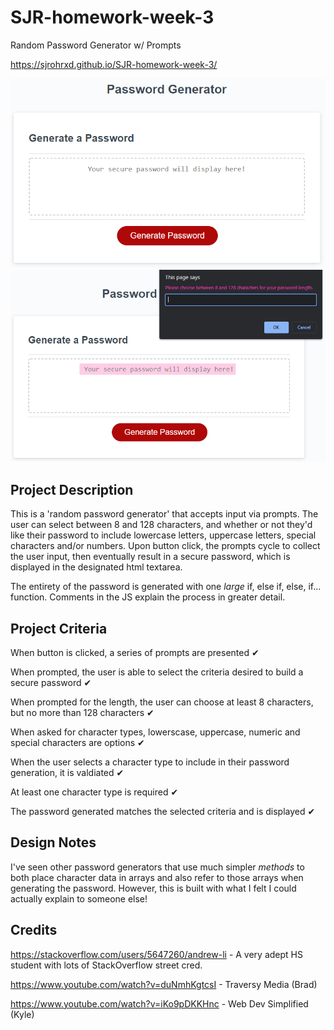 # SJR-homework-week-3

Random Password Generator w/ Prompts

https://sjrohrxd.github.io/SJR-homework-week-3/

![alt text](https://github.com/SJROHRXD/SJR-homework-week-3/blob/main/pwgenimages/1pwgen.png?raw=true)
![alt text](https://github.com/SJROHRXD/SJR-homework-week-3/blob/main/pwgenimages/2pwgen.png?raw=true)


## Project Description

This is a 'random password generator' that accepts input via prompts. The user can select between 8 and 128 characters, and whether or not they'd like their password to include lowercase letters, uppercase letters, special characters and/or numbers. Upon button click, the prompts cycle to collect the user input, then eventually result in a secure password, which is displayed in the designated html textarea.

The entirety of the password is generated with one *large* if, else if, else, if... function. Comments in the JS explain the process in greater detail.

## Project Criteria

When button is clicked, a series of prompts are presented ✔

When prompted, the user is able to select the criteria desired to build a secure password ✔

When prompted for the length, the user can choose at least 8 characters, but no more than 128 characters ✔

When asked for character types, lowerscase, uppercase, numeric and special characters are options ✔

When the user selects a character type to include in their password generation, it is valdiated ✔

At least one character type is required ✔

The password generated matches the selected criteria and is displayed ✔

## Design Notes

I've seen other password generators that use much simpler *methods* to both place character data in arrays and also refer to those arrays when generating the password. However, this is built with what I felt I could actually explain to someone else!


## Credits
https://stackoverflow.com/users/5647260/andrew-li - A very adept HS student with lots of StackOverflow street cred.

https://www.youtube.com/watch?v=duNmhKgtcsI - Traversy Media (Brad)

https://www.youtube.com/watch?v=iKo9pDKKHnc - Web Dev Simplified (Kyle)

